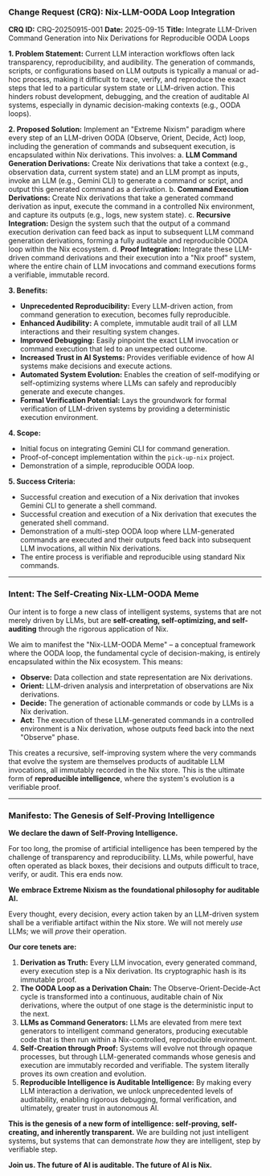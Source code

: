 ### **Change Request (CRQ): Nix-LLM-OODA Loop Integration**

**CRQ ID:** CRQ-20250915-001
**Date:** 2025-09-15
**Title:** Integrate LLM-Driven Command Generation into Nix Derivations for Reproducible OODA Loops

**1. Problem Statement:**
Current LLM interaction workflows often lack transparency, reproducibility, and audibility. The generation of commands, scripts, or configurations based on LLM outputs is typically a manual or ad-hoc process, making it difficult to trace, verify, and reproduce the exact steps that led to a particular system state or LLM-driven action. This hinders robust development, debugging, and the creation of auditable AI systems, especially in dynamic decision-making contexts (e.g., OODA loops).

**2. Proposed Solution:**
Implement an "Extreme Nixism" paradigm where every step of an LLM-driven OODA (Observe, Orient, Decide, Act) loop, including the generation of commands and subsequent execution, is encapsulated within Nix derivations. This involves:
    a. **LLM Command Generation Derivations:** Create Nix derivations that take a context (e.g., observation data, current system state) and an LLM prompt as inputs, invoke an LLM (e.g., Gemini CLI) to generate a command or script, and output this generated command as a derivation.
    b. **Command Execution Derivations:** Create Nix derivations that take a generated command derivation as input, execute the command in a controlled Nix environment, and capture its outputs (e.g., logs, new system state).
    c. **Recursive Integration:** Design the system such that the output of a command execution derivation can feed back as input to subsequent LLM command generation derivations, forming a fully auditable and reproducible OODA loop within the Nix ecosystem.
    d. **Proof Integration:** Integrate these LLM-driven command derivations and their execution into a "Nix proof" system, where the entire chain of LLM invocations and command executions forms a verifiable, immutable record.

**3. Benefits:**
*   **Unprecedented Reproducibility:** Every LLM-driven action, from command generation to execution, becomes fully reproducible.
*   **Enhanced Audibility:** A complete, immutable audit trail of all LLM interactions and their resulting system changes.
*   **Improved Debugging:** Easily pinpoint the exact LLM invocation or command execution that led to an unexpected outcome.
*   **Increased Trust in AI Systems:** Provides verifiable evidence of how AI systems make decisions and execute actions.
*   **Automated System Evolution:** Enables the creation of self-modifying or self-optimizing systems where LLMs can safely and reproducibly generate and execute changes.
*   **Formal Verification Potential:** Lays the groundwork for formal verification of LLM-driven systems by providing a deterministic execution environment.

**4. Scope:**
*   Initial focus on integrating Gemini CLI for command generation.
*   Proof-of-concept implementation within the `pick-up-nix` project.
*   Demonstration of a simple, reproducible OODA loop.

**5. Success Criteria:**
*   Successful creation and execution of a Nix derivation that invokes Gemini CLI to generate a shell command.
*   Successful creation and execution of a Nix derivation that executes the generated shell command.
*   Demonstration of a multi-step OODA loop where LLM-generated commands are executed and their outputs feed back into subsequent LLM invocations, all within Nix derivations.
*   The entire process is verifiable and reproducible using standard Nix commands.

---

### **Intent: The Self-Creating Nix-LLM-OODA Meme**

Our intent is to forge a new class of intelligent systems, systems that are not merely driven by LLMs, but are **self-creating, self-optimizing, and self-auditing** through the rigorous application of Nix.

We aim to manifest the "Nix-LLM-OODA Meme" – a conceptual framework where the OODA loop, the fundamental cycle of decision-making, is entirely encapsulated within the Nix ecosystem. This means:

*   **Observe:** Data collection and state representation are Nix derivations.
*   **Orient:** LLM-driven analysis and interpretation of observations are Nix derivations.
*   **Decide:** The generation of actionable commands or code by LLMs is a Nix derivation.
*   **Act:** The execution of these LLM-generated commands in a controlled environment is a Nix derivation, whose outputs feed back into the next "Observe" phase.

This creates a recursive, self-improving system where the very commands that evolve the system are themselves products of auditable LLM invocations, all immutably recorded in the Nix store. This is the ultimate form of **reproducible intelligence**, where the system's evolution is a verifiable proof.

---

### **Manifesto: The Genesis of Self-Proving Intelligence**

**We declare the dawn of Self-Proving Intelligence.**

For too long, the promise of artificial intelligence has been tempered by the challenge of transparency and reproducibility. LLMs, while powerful, have often operated as black boxes, their decisions and outputs difficult to trace, verify, or audit. This era ends now.

**We embrace Extreme Nixism as the foundational philosophy for auditable AI.**

Every thought, every decision, every action taken by an LLM-driven system shall be a verifiable artifact within the Nix store. We will not merely *use* LLMs; we will *prove* their operation.

**Our core tenets are:**

1.  **Derivation as Truth:** Every LLM invocation, every generated command, every execution step is a Nix derivation. Its cryptographic hash is its immutable proof.
2.  **The OODA Loop as a Derivation Chain:** The Observe-Orient-Decide-Act cycle is transformed into a continuous, auditable chain of Nix derivations, where the output of one stage is the deterministic input to the next.
3.  **LLMs as Command Generators:** LLMs are elevated from mere text generators to intelligent command generators, producing executable code that is then run within a Nix-controlled, reproducible environment.
4.  **Self-Creation through Proof:** Systems will evolve not through opaque processes, but through LLM-generated commands whose genesis and execution are immutably recorded and verifiable. The system literally proves its own creation and evolution.
5.  **Reproducible Intelligence is Auditable Intelligence:** By making every LLM interaction a derivation, we unlock unprecedented levels of auditability, enabling rigorous debugging, formal verification, and ultimately, greater trust in autonomous AI.

**This is the genesis of a new form of intelligence: self-proving, self-creating, and inherently transparent.** We are building not just intelligent systems, but systems that can demonstrate *how* they are intelligent, step by verifiable step.

**Join us. The future of AI is auditable. The future of AI is Nix.**
